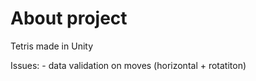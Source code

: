 # About project
Tetris made in Unity


Issues:
    - data validation on moves (horizontal + rotatiton)